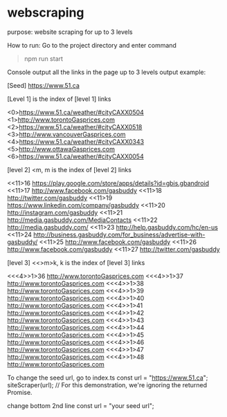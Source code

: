 # webscraping
purpose: website scraping for up to 3 levels

How to run: Go to the project directory and enter command
  >npm run start
  
Console output all the links in the page up to 3 levels
output example:

[Seed]
https://www.51.ca

[Level 1] <n> is the index of [level 1] links
  
<0>https://www.51.ca/weather/#cityCAXX0504
<1>http://www.torontoGasprices.com
<2>https://www.51.ca/weather/#cityCAXX0518
<3>http://www.vancouverGasprices.com
<4>https://www.51.ca/weather/#cityCAXX0343
<5>http://www.ottawaGasprices.com
<6>https://www.51.ca/weather/#cityCAXX0054

[level 2] <<n>m, m is the index of [level 2] links
  
<<11>16 https://play.google.com/store/apps/details?id=gbis.gbandroid
<<11>17 http://www.facebook.com/gasbuddy
<<11>18 http://twitter.com/gasbuddy
<<11>19 https://www.linkedin.com/company/gasbuddy
<<11>20 http://instagram.com/gasbuddy
<<11>21 http://media.gasbuddy.com/MediaContacts
<<11>22 http://media.gasbuddy.com/
<<11>23 http://help.gasbuddy.com/hc/en-us
<<11>24 http://business.gasbuddy.com/for_business/advertise-with-gasbuddy/
<<11>25 http://www.facebook.com/gasbuddy
<<11>26 http://www.facebook.com/gasbuddy
<<11>27 http://twitter.com/gasbuddy

[level 3] <<<n>>m>k, k is the index of [level 3] links
  
<<<4>>1>36 http://www.torontoGasprices.com
<<<4>>1>37 http://www.torontoGasprices.com
<<<4>>1>38 http://www.torontoGasprices.com
<<<4>>1>39 http://www.torontoGasprices.com
<<<4>>1>40 http://www.torontoGasprices.com
<<<4>>1>41 http://www.torontoGasprices.com
<<<4>>1>42 http://www.torontoGasprices.com
<<<4>>1>43 http://www.torontoGasprices.com
<<<4>>1>44 http://www.torontoGasprices.com
<<<4>>1>45 http://www.torontoGasprices.com
<<<4>>1>46 http://www.torontoGasprices.com
<<<4>>1>47 http://www.torontoGasprices.com
<<<4>>1>48 http://www.torontoGasprices.com

To change the seed url, go to index.ts 
const url = "https://www.51.ca";
siteScraper(url);  // For this demonstration, we're ignoring the returned Promise.

change bottom 2nd line const url = "your seed url";


